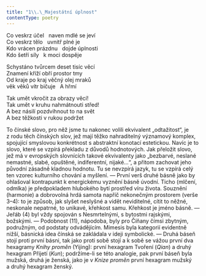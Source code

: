 ```yaml
---
title: "1\\.\_Majestátní úplnost"
contentType: poetry
---
```


<section>

Co veskrz účel   naven mdlé se jeví  
Co veskrz tělo   uvnitř plné je  
Kdo vrácen prázdnu   dojde úplnosti  
Kdo šetří síly   k moci dospěje

</section>

<section>

Schystáno tvůrcem deset tisíc věcí  
Znamení kříží obří prostor tmy  
Od kraje po kraj věčný olej mraků  
věk věků vítr bičuje   A hřmí

</section>

<section>

Tak umět vkročit za obrazy věcí!  
Tak umět v kruhu nahmátnouti střed!  
A bez násilí pozdvihnout to na svět  
A bez těžkosti v rukou podržet

</section>


<section>

To čínské slovo, pro něž jsme tu nakonec volili ekvivalent „odtažitost“, je z rodu těch čínských slov, jež mají těžko nahraditelný významový komplex, spojující smyslovou konkrétnost s abstraktní konotací estetickou. Navíc je to slovo, které se vzpírá překladu z důvodů hodnotových. Jak přeložit slovo, jež má v evropských slovnících takové ekvivalenty jako „bezbarvé, neslané nemastné, slabé, opuštěné, indiferentní, nijaké…“, a přitom zachovat jeho původní zásadně kladnou hodnotu. Tu se nevzpírá jazyk, tu se vzpírá celý ten vzorec kulturního chování a myšlení. — První verš druhé básně jako by ohlašoval kontrapunkt k energickému vyznění básně úvodní. Ticho (mlčení, odmlka) je předpokladem hlubokého bytí prostřed víru života. Souznění (harmonie) a dobrovolná hrdá samota napříč nekonečným prostorem (verše 3–4): to je způsob, jak slyšet neslyšné a vidět neviditelné, cítit to něžné, neskonale nepatrné, to unikavé, křehkost samu. Křehkost je jméno básně. — Jeřáb (4) byl vždy spojován s Nesmrtelnými, s bytostmi rajskými, božskými. — Podobnost (11), nápodoba, byly pro Číňany čímsi zbytným, podružným, od podstaty odvádějícím. Mimesis byla kategorií evidentně nižší, básnická idea čínská se zakládala v ideji symbolické. — Druhá báseň stojí proti první básni, tak jako proti sobě stojí a k sobě se vážou první dva hexagramy _Knihy_ _proměn_ (Yijing): první hexagram Tvoření (_Qian_) a druhý hexagram Přijetí (_Kun_); podržíme-li se této analogie, pak první báseň byla mužská, druhá je ženská, jako je v _Knize_ _proměn_ první hexagram mužský a druhý hexagram ženský.

</section>
